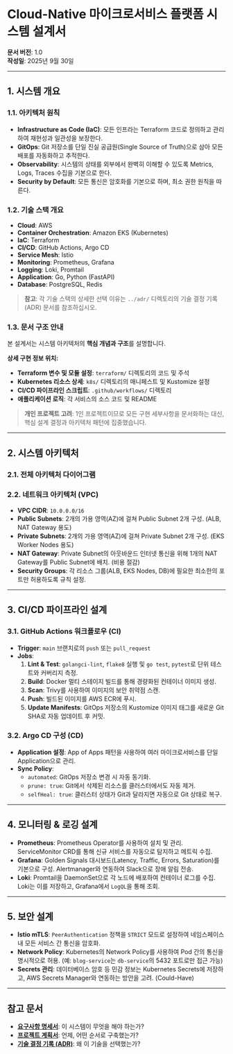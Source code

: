 # Cloud-Native 마이크로서비스 플랫폼 시스템 설계서

**문서 버전**: 1.0  
**작성일**: 2025년 9월 30일

---

## 1. 시스템 개요

### 1.1. 아키텍처 원칙
- **Infrastructure as Code (IaC)**: 모든 인프라는 Terraform 코드로 정의하고 관리하여 재현성과 일관성을 보장한다.
- **GitOps**: Git 저장소를 단일 진실 공급원(Single Source of Truth)으로 삼아 모든 배포를 자동화하고 추적한다.
- **Observability**: 시스템의 상태를 외부에서 완벽히 이해할 수 있도록 Metrics, Logs, Traces 수집을 기본으로 한다.
- **Security by Default**: 모든 통신은 암호화를 기본으로 하며, 최소 권한 원칙을 따른다.

### 1.2. 기술 스택 개요
- **Cloud**: AWS
- **Container Orchestration**: Amazon EKS (Kubernetes)
- **IaC**: Terraform
- **CI/CD**: GitHub Actions, Argo CD
- **Service Mesh**: Istio
- **Monitoring**: Prometheus, Grafana
- **Logging**: Loki, Promtail
- **Application**: Go, Python (FastAPI)
- **Database**: PostgreSQL, Redis

> **참고**: 각 기술 스택의 상세한 선택 이유는 `../adr/` 디렉토리의 기술 결정 기록(ADR) 문서를 참조하십시오.

### 1.3. 문서 구조 안내

본 설계서는 시스템 아키텍처의 **핵심 개념과 구조**를 설명합니다. 

**상세 구현 정보 위치:**
- **Terraform 변수 및 모듈 설정**: `terraform/` 디렉토리의 코드 및 주석
- **Kubernetes 리소스 상세**: `k8s/` 디렉토리의 매니페스트 및 Kustomize 설정
- **CI/CD 파이프라인 스크립트**: `.github/workflows/` 디렉토리
- **애플리케이션 로직**: 각 서비스의 소스 코드 및 README

> **개인 프로젝트 고려**: 1인 프로젝트이므로 모든 구현 세부사항을 문서화하는 대신, 핵심 설계 결정과 아키텍처 패턴에 집중했습니다.

---

## 2. 시스템 아키텍처

### 2.1. 전체 아키텍처 다이어그램

### 2.2. 네트워크 아키텍처 (VPC)
- **VPC CIDR**: `10.0.0.0/16`
- **Public Subnets**: 2개의 가용 영역(AZ)에 걸쳐 Public Subnet 2개 구성. (ALB, NAT Gateway 용도)
- **Private Subnets**: 2개의 가용 영역(AZ)에 걸쳐 Private Subnet 2개 구성. (EKS Worker Nodes 용도)
- **NAT Gateway**: Private Subnet의 아웃바운드 인터넷 통신을 위해 1개의 NAT Gateway를 Public Subnet에 배치. (비용 절감)
- **Security Groups**: 각 리소스 그룹(ALB, EKS Nodes, DB)에 필요한 최소한의 포트만 허용하도록 규칙 설정.

---

## 3. CI/CD 파이프라인 설계

### 3.1. GitHub Actions 워크플로우 (CI)
- **Trigger**: `main` 브랜치로의 `push` 또는 `pull_request`
- **Jobs**:
  1.  **Lint & Test**: `golangci-lint`, `flake8` 실행 및 `go test`, `pytest`로 단위 테스트와 커버리지 측정.
  2.  **Build**: Docker 멀티 스테이지 빌드를 통해 경량화된 컨테이너 이미지 생성.
  3.  **Scan**: Trivy를 사용하여 이미지의 보안 취약점 스캔.
  4.  **Push**: 빌드된 이미지를 AWS ECR에 푸시.
  5.  **Update Manifests**: GitOps 저장소의 Kustomize 이미지 태그를 새로운 Git SHA로 자동 업데이트 후 커밋.

### 3.2. Argo CD 구성 (CD)
- **Application 설정**: App of Apps 패턴을 사용하여 여러 마이크로서비스를 단일 Application으로 관리.
- **Sync Policy**:
  - `automated`: GitOps 저장소 변경 시 자동 동기화.
  - `prune: true`: Git에서 삭제된 리소스를 클러스터에서도 자동 제거.
  - `selfHeal: true`: 클러스터 상태가 Git과 달라지면 자동으로 Git 상태로 복구.

---

## 4. 모니터링 & 로깅 설계

- **Prometheus**: Prometheus Operator를 사용하여 설치 및 관리. ServiceMonitor CRD를 통해 신규 서비스를 자동으로 탐지하고 메트릭 수집.
- **Grafana**: Golden Signals 대시보드(Latency, Traffic, Errors, Saturation)를 기본으로 구성. Alertmanager와 연동하여 Slack으로 장애 알림 전송.
- **Loki**: Promtail을 DaemonSet으로 각 노드에 배포하여 컨테이너 로그를 수집. Loki는 이를 저장하고, Grafana에서 `LogQL`을 통해 조회.

---

## 5. 보안 설계

- **Istio mTLS**: `PeerAuthentication` 정책을 `STRICT` 모드로 설정하여 네임스페이스 내 모든 서비스 간 통신을 암호화.
- **Network Policy**: Kubernetes의 Network Policy를 사용하여 Pod 간의 통신을 명시적으로 허용. (예: `blog-service`는 `db-service`의 5432 포트로만 접근 가능)
- **Secrets 관리**: 데이터베이스 암호 등 민감 정보는 Kubernetes Secrets에 저장하고, AWS Secrets Manager와 연동하는 방안을 고려. (Could-Have)

---

## 참고 문서

- **[요구사항 명세서](./requirements.md)**: 이 시스템이 무엇을 해야 하는가?
- **[프로젝트 계획서](./project-plan.md)**: 언제, 어떤 순서로 구축했는가?
- **[기술 결정 기록 (ADR)](./adr/)**: 왜 이 기술을 선택했는가?